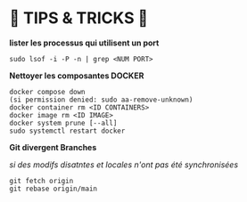 # 🧰 TIPS & TRICKS 🧰

**lister les processus qui utilisent un port**

```
sudo lsof -i -P -n | grep <NUM PORT>
```


**Nettoyer les composantes DOCKER**

```
docker compose down
(si permission denied: sudo aa-remove-unknown)
docker container rm <ID CONTAINERS>
docker image rm <ID IMAGE>
docker system prune [--all]
sudo systemctl restart docker
```

**Git divergent Branches**

_si des modifs disatntes et locales n'ont pas été synchronisées_

```
git fetch origin
git rebase origin/main
```

